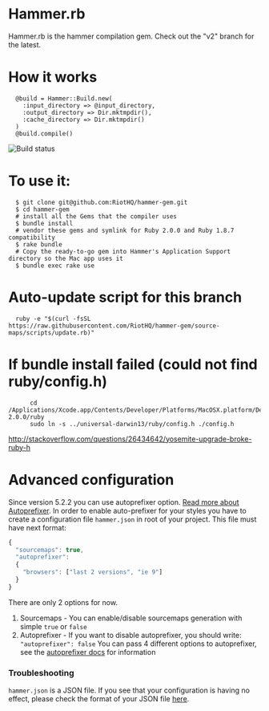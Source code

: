 # Hammer.rb

Hammer.rb is the hammer compilation gem. Check out the "v2" branch for the latest.

# How it works

      @build = Hammer::Build.new(
        :input_directory => @input_directory,
        :output_directory => Dir.mktmpdir(),
        :cache_directory => Dir.mktmpdir()
      )
      @build.compile()

![Build status](https://travis-ci.org/RiotHQ/hammer-gem.svg?branch=v2)

# To use it:

      $ git clone git@github.com:RiotHQ/hammer-gem.git
      $ cd hammer-gem
      # install all the Gems that the compiler uses
      $ bundle install
      # vendor these gems and symlink for Ruby 2.0.0 and Ruby 1.8.7 compatibility
      $ rake bundle
      # Copy the ready-to-go gem into Hammer's Application Support directory so the Mac app uses it
      $ bundle exec rake use

# Auto-update script for this branch

      ruby -e "$(curl -fsSL https://raw.githubusercontent.com/RiotHQ/hammer-gem/source-maps/scripts/update.rb)"

# If bundle install failed (could not find ruby/config.h)

```
      cd /Applications/Xcode.app/Contents/Developer/Platforms/MacOSX.platform/Developer/SDKs/MacOSX10.9.sdk/System/Library/Frameworks/Ruby.framework/Versions/2.0/usr/include/ruby-2.0.0/ruby
      sudo ln -s ../universal-darwin13/ruby/config.h ./config.h
```
http://stackoverflow.com/questions/26434642/yosemite-upgrade-broke-ruby-h

# Advanced configuration
Since version 5.2.2 you can use autoprefixer option. [Read more about Autoprefixer](https://github.com/postcss/autoprefixer). In order to enable auto-prefixer for your styles you have to create a configuration file `hammer.json` in root of your project. This file must have next format:
```js
{
  "sourcemaps": true,
  "autoprefixer":
  {
    "browsers": ["last 2 versions", "ie 9"]
  }
}
```
There are only 2 options for now. 

1. Sourcemaps - You can enable/disable sourcemaps generation with simple `true` or `false` 
2. Autoprefixer - If you want to disable autoprefixer, you should write: `"autoprefixer": false`
You can pass 4 different options to autoprefixer, see the [autoprefixer docs](https://github.com/postcss/autoprefixer#options) for information

### Troubleshooting
`hammer.json` is a JSON file. If you see that your configuration is having no effect, please check the format of your JSON file [here](http://jsonlint.com/).
